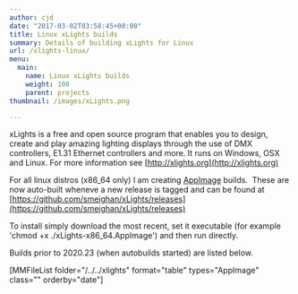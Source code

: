 ```yaml
---
author: cjd
date: "2017-03-02T03:58:45+00:00"
title: Linux xLights builds
summary: Details of building xLights for Linux
url: /xlights-linux/
menu:
  main:
    name: Linux xLights builds
    weight: 100
    parent: projects
thumbnail: /images/xLights.png

---
```

xLights is a free and open source program that enables you to design, create and play amazing lighting displays through the use of DMX controllers, E1.31 Ethernet controllers and more.
It runs on Windows, OSX and Linux.
For more information see [http://xlights.org](http://xlights.org)

For all linux distros (x86\_64 only) I am creating [AppImage](http://appimage.org) builds.  These are now auto-built wheneve a new release is tagged and can be found at [https://github.com/smeighan/xLights/releases](https://github.com/smeighan/xLights/releases)

To install simply download the most recent, set it executable (for example 'chmod +x ./xLights-x86\_64.AppImage') and then run directly.

Builds prior to 2020.23 (when autobuilds started) are listed below.

\[MMFileList folder="/../../xlights" format="table" types="AppImage"  class="" orderby="date"\]

